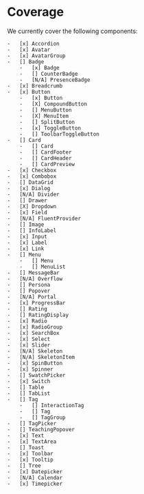 # Coverage

We currently cover the following components:

    -   [x] Accordion
    -   [x] Avatar
    -   [x] AvatarGroup
    -   [] Badge
        -   [x] Badge
        -   [] CounterBadge
        -   [N/A] PresenceBadge
    -   [x] Breadcrumb
    -   [x] Button
        -   [x] Button
        -   [X] CompoundButton
        -   [] MenuButton
        -   [X] MenuItem
        -   [] SplitButton
        -   [x] ToggleButton
        -   [] ToolbarToggleButton
    -   [] Card
        -   [] Card
        -   [] CardFooter
        -   [] CardHeader
        -   [] CardPreview
    -   [x] Checkbox
    -   [x] Combobox
    -   [] DataGrid
    -   [x] Dialog
    -   [N/A] Divider
    -   [] Drawer
    -   [X] Dropdown
    -   [x] Field
    -   [N/A] FluentProvider
    -   [] Image
    -   [] InfoLabel
    -   [x] Input
    -   [x] Label
    -   [x] Link
    -   [] Menu
        -   [] Menu
        -   [] MenuList
    -   [] MessageBar
    -   [N/A] Overflow
    -   [] Persona
    -   [] Popover
    -   [N/A] Portal
    -   [x] ProgressBar
    -   [] Rating
    -   [] RatingDisplay
    -   [x] Radio
    -   [x] RadioGroup
    -   [x] SearchBox
    -   [x] Select
    -   [x] Slider
    -   [N/A] Skeleton
    -   [N/A] SkeletonItem
    -   [x] SpinButton
    -   [x] Spinner
    -   [] SwatchPicker
    -   [x] Switch
    -   [] Table
    -   [] TabList
    -   [] Tag
        -   [] InteractionTag
        -   [] Tag
        -   [] TagGroup
    -   [] TagPicker
    -   [] TeachingPopover
    -   [x] Text
    -   [x] TextArea
    -   [] Toast
    -   [x] Toolbar
    -   [x] Tooltip
    -   [] Tree
    -   [x] Datepicker
    -   [N/A] Calendar
    -   [x] Timepicker
